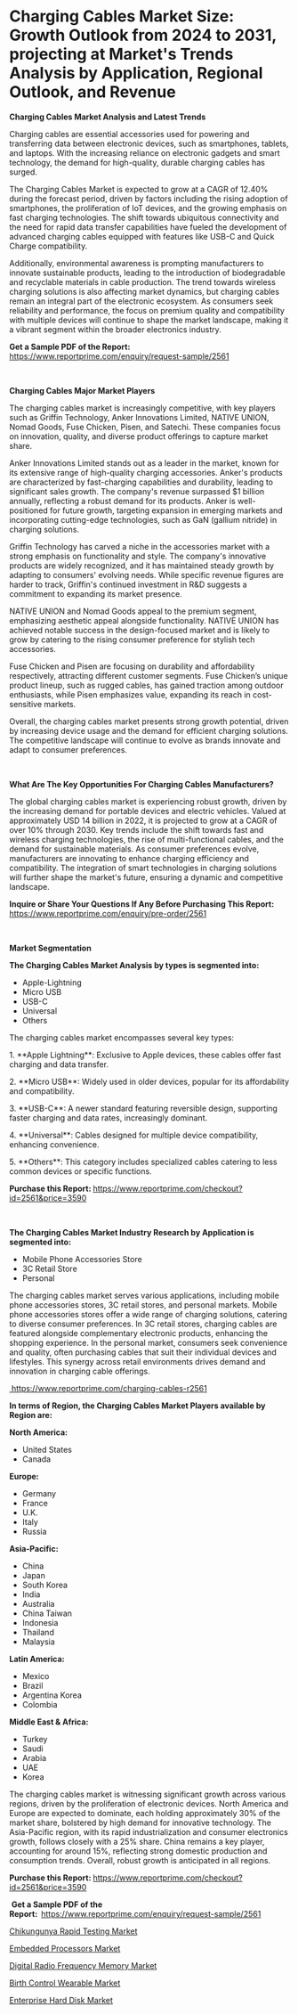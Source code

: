 <p><h1>Charging Cables Market Size: Growth Outlook from 2024 to 2031, projecting at Market's Trends Analysis by Application, Regional Outlook, and Revenue</h1></p><p><strong>Charging Cables Market Analysis and Latest Trends</strong></p>
<p><p>Charging cables are essential accessories used for powering and transferring data between electronic devices, such as smartphones, tablets, and laptops. With the increasing reliance on electronic gadgets and smart technology, the demand for high-quality, durable charging cables has surged.</p><p>The Charging Cables Market is expected to grow at a CAGR of 12.40% during the forecast period, driven by factors including the rising adoption of smartphones, the proliferation of IoT devices, and the growing emphasis on fast charging technologies. The shift towards ubiquitous connectivity and the need for rapid data transfer capabilities have fueled the development of advanced charging cables equipped with features like USB-C and Quick Charge compatibility.</p><p>Additionally, environmental awareness is prompting manufacturers to innovate sustainable products, leading to the introduction of biodegradable and recyclable materials in cable production. The trend towards wireless charging solutions is also affecting market dynamics, but charging cables remain an integral part of the electronic ecosystem. As consumers seek reliability and performance, the focus on premium quality and compatibility with multiple devices will continue to shape the market landscape, making it a vibrant segment within the broader electronics industry.</p></p>
<p><strong>Get a Sample PDF of the Report:&nbsp;</strong> <a href="https://www.reportprime.com/enquiry/request-sample/2561">https://www.reportprime.com/enquiry/request-sample/2561</a></p>
<p>&nbsp;</p>
<p><strong>Charging Cables Major Market Players</strong></p>
<p><p>The charging cables market is increasingly competitive, with key players such as Griffin Technology, Anker Innovations Limited, NATIVE UNION, Nomad Goods, Fuse Chicken, Pisen, and Satechi. These companies focus on innovation, quality, and diverse product offerings to capture market share.</p><p>Anker Innovations Limited stands out as a leader in the market, known for its extensive range of high-quality charging accessories. Anker's products are characterized by fast-charging capabilities and durability, leading to significant sales growth. The company's revenue surpassed $1 billion annually, reflecting a robust demand for its products. Anker is well-positioned for future growth, targeting expansion in emerging markets and incorporating cutting-edge technologies, such as GaN (gallium nitride) in charging solutions.</p><p>Griffin Technology has carved a niche in the accessories market with a strong emphasis on functionality and style. The company's innovative products are widely recognized, and it has maintained steady growth by adapting to consumers' evolving needs. While specific revenue figures are harder to track, Griffin's continued investment in R&D suggests a commitment to expanding its market presence.</p><p>NATIVE UNION and Nomad Goods appeal to the premium segment, emphasizing aesthetic appeal alongside functionality. NATIVE UNION has achieved notable success in the design-focused market and is likely to grow by catering to the rising consumer preference for stylish tech accessories.</p><p>Fuse Chicken and Pisen are focusing on durability and affordability respectively, attracting different customer segments. Fuse Chicken’s unique product lineup, such as rugged cables, has gained traction among outdoor enthusiasts, while Pisen emphasizes value, expanding its reach in cost-sensitive markets.</p><p>Overall, the charging cables market presents strong growth potential, driven by increasing device usage and the demand for efficient charging solutions. The competitive landscape will continue to evolve as brands innovate and adapt to consumer preferences.</p></p>
<p>&nbsp;</p>
<p><strong>What Are The Key Opportunities For Charging Cables Manufacturers?</strong></p>
<p><p>The global charging cables market is experiencing robust growth, driven by the increasing demand for portable devices and electric vehicles. Valued at approximately USD 14 billion in 2022, it is projected to grow at a CAGR of over 10% through 2030. Key trends include the shift towards fast and wireless charging technologies, the rise of multi-functional cables, and the demand for sustainable materials. As consumer preferences evolve, manufacturers are innovating to enhance charging efficiency and compatibility. The integration of smart technologies in charging solutions will further shape the market's future, ensuring a dynamic and competitive landscape.</p></p>
<p><strong>Inquire or Share Your Questions If Any Before Purchasing This Report:</strong> <a href="https://www.reportprime.com/enquiry/pre-order/2561">https://www.reportprime.com/enquiry/pre-order/2561</a></p>
<p>&nbsp;</p>
<p><strong>Market Segmentation</strong></p>
<p><strong>The Charging Cables Market Analysis by types is segmented into:</strong></p>
<p><ul><li>Apple-Lightning</li><li>Micro USB</li><li>USB-C</li><li>Universal</li><li>Others</li></ul></p>
<p><p>The charging cables market encompasses several key types: </p><p>1. **Apple Lightning**: Exclusive to Apple devices, these cables offer fast charging and data transfer.</p><p>2. **Micro USB**: Widely used in older devices, popular for its affordability and compatibility.</p><p>3. **USB-C**: A newer standard featuring reversible design, supporting faster charging and data rates, increasingly dominant.</p><p>4. **Universal**: Cables designed for multiple device compatibility, enhancing convenience.</p><p>5. **Others**: This category includes specialized cables catering to less common devices or specific functions.</p></p>
<p><strong>Purchase this Report:&nbsp;</strong><a href="https://www.reportprime.com/checkout?id=2561&price=3590">https://www.reportprime.com/checkout?id=2561&price=3590</a></p>
<p>&nbsp;</p>
<p><strong>The Charging Cables Market Industry Research by Application is segmented into:</strong></p>
<p><ul><li>Mobile Phone Accessories Store</li><li>3C Retail Store</li><li>Personal</li></ul></p>
<p><p>The charging cables market serves various applications, including mobile phone accessories stores, 3C retail stores, and personal markets. Mobile phone accessories stores offer a wide range of charging solutions, catering to diverse consumer preferences. In 3C retail stores, charging cables are featured alongside complementary electronic products, enhancing the shopping experience. In the personal market, consumers seek convenience and quality, often purchasing cables that suit their individual devices and lifestyles. This synergy across retail environments drives demand and innovation in charging cable offerings.</p></p>
<p><a href="https://www.reportprime.com/charging-cables-r2561">&nbsp;https://www.reportprime.com/charging-cables-r2561</a></p>
<p><strong>In terms of Region, the Charging Cables Market Players available by Region are:</strong></p>
<p>
    <p> <strong> North America: </strong>
        <ul>
            <li>United States</li>
            <li>Canada</li>
        </ul>
        </p> 
    <p> <strong> Europe: </strong>
        <ul>
            <li>Germany</li>
            <li>France</li>
            <li>U.K.</li>
            <li>Italy</li>
            <li>Russia</li>
        </ul>
        </p> 
    <p> <strong> Asia-Pacific: </strong>
        <ul>
            <li>China</li>
            <li>Japan</li>
            <li>South Korea</li>
            <li>India</li>
            <li>Australia</li>
            <li>China Taiwan</li>
            <li>Indonesia</li>
            <li>Thailand</li>
            <li>Malaysia</li>
        </ul>
        </p> 
    <p> <strong> Latin America: </strong>
        <ul>
            <li>Mexico</li>
            <li>Brazil</li>
            <li>Argentina Korea</li>
            <li>Colombia</li>
        </ul>
        </p> 
    <p> <strong> Middle East & Africa: </strong>
        <ul>
            <li>Turkey</li>
            <li>Saudi</li>
            <li>Arabia</li>
            <li>UAE</li>
            <li>Korea</li>
        </ul>
    </p>
    </p>
<p><p>The charging cables market is witnessing significant growth across various regions, driven by the proliferation of electronic devices. North America and Europe are expected to dominate, each holding approximately 30% of the market share, bolstered by high demand for innovative technology. The Asia-Pacific region, with its rapid industrialization and consumer electronics growth, follows closely with a 25% share. China remains a key player, accounting for around 15%, reflecting strong domestic production and consumption trends. Overall, robust growth is anticipated in all regions.</p></p>
<p><strong>Purchase this Report: </strong><a href="https://www.reportprime.com/checkout?id=2561&price=3590">https://www.reportprime.com/checkout?id=2561&price=3590</a></p>
<p>&nbsp;<strong>Get a Sample PDF of the Report:&nbsp;&nbsp;</strong><a href="https://www.reportprime.com/enquiry/request-sample/2561">https://www.reportprime.com/enquiry/request-sample/2561</a></p>
<p><strong></strong></p>
<p><p><a href="https://issuu.com/reportprime-2/docs/chikungunya-rapid-testing-market-si_61d8f788fac5db">Chikungunya Rapid Testing Market</a></p><p><a href="https://www.linkedin.com/pulse/what-influencing-future-embedded-processors-market-insights-okuge?trackingId=6h2eHKurT6K5QeBgQfn2bg%3D%3D">Embedded Processors Market</a></p><p><a href="https://www.linkedin.com/pulse/unlocking-growth-potential-market-strategic-analysis-digital-qswze?trackingId=KK%2BPWW7UR8eZYhIKaO6WPg%3D%3D">Digital Radio Frequency Memory Market</a></p><p><a href="https://issuu.com/reportprime-2/docs/birth-control-wearable-market-size-_c0ed2113ffbe8f">Birth Control Wearable Market</a></p><p><a href="https://www.linkedin.com/pulse/how-regional-global-trends-shaping-enterprise-hard-disk-market-am4oe?trackingId=ZTRNLaq0SeyQR6cvY3rKRA%3D%3D">Enterprise Hard Disk Market</a></p></p>